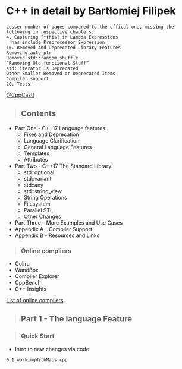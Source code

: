 # C++ in detail by Bartłomiej Filipek
```
Lesser number of pages compared to the offical one, missing the following in respective chapters:
4. Capturing [*this] in Lambda Expressions
__has_include Preprocessor Expression
16. Removed And Deprecated Library Features
Removing auto_ptr
Removed std::random_shuffle
“Removing Old functional Stuff”
std::iterator Is Deprecated
Other Smaller Removed or Deprecated Items
Compiler support
20. Tests
```
[@CppCast!](https://www.youtube.com/watch?v=WM6QVOt_Rig)

> ## Contents
* Part One - C++17 Language features:
    * Fixes and Deprecation
    * Language Clarification
    * General Language Features
    * Templates
    * Attributes
* Part Two - C++17 The Standard Library:
    * std::optional
    * std::variant
    * std::any
    * std::string_view
    * String Operations
    * Filesystem
    * Parallel STL
    * Other Changes
* Part Three - More Examples and Use Cases
* Appendix A - Compiler Support
* Appendix B - Resources and Links

> ### Online compliers 
* Coliru
* WandBox
* Compiler Explorer
* CppBench
* C++ Insights

[List of online compliers](https://arnemertz.github.io/online-compilers/)

> ## Part 1 - The language Feature

> ### Quick Start
* Intro to new changes via code
``` code after testing
0.1_workingWithMaps.cpp
```

